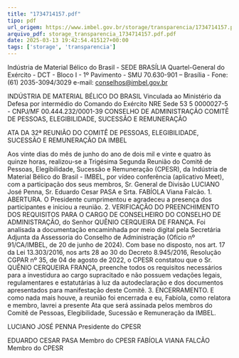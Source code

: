 ```yaml
---
title: "1734714157.pdf"
tipo: pdf
url_origem: https://www.imbel.gov.br/storage/transparencia/1734714157.pdf
arquivo_pdf: storage_transparencia_1734714157.pdf.pdf
date: 2025-03-13 19:42:54.415127+00:00
tags: ['storage', 'transparencia']
---
```


 
 
Indústria de Material Bélico do Brasil - SEDE BRASÍLIA 
Quartel-General do Exército - DCT - Bloco I - 1º Pavimento - SMU 
70.630-901 – Brasília - Fone: (61) 2035-3094/3029 e-mail: conselhos@imbel.gov.br 
 
 
INDÚSTRIA DE MATERIAL BÉLICO DO BRASIL 
Vinculada ao Ministério da Defesa por intermédio do 
Comando do Exército 
NRE Sede 53 5 0000027-5 - CNPJ/MF 00.444.232/0001-39 
CONSELHO DE ADMINISTRAÇÃO 
COMITÊ DE PESSOAS, ELEGIBILIDADE, SUCESSÃO E 
REMUNERAÇÃO 
   
ATA DA 32ª REUNIÃO DO COMITÊ DE PESSOAS, ELEGIBILIDADE, SUCESSÃO E 
REMUNERAÇÃO DA IMBEL 
 
Aos vinte dias do mês de junho do ano de dois mil e vinte e quatro às quinze horas, 
realizou-se a Trigésima Segunda Reunião do Comitê de Pessoas, Elegibilidade, 
Sucessão e Remuneração (CPESR), da Indústria de Material Bélico do Brasil - 
IMBEL, por vídeo conferência (aplicativo Meet), com a participação dos seus 
membros, Sr. General de Divisão LUCIANO José Penna, Sr. Eduardo Cesar PASA e 
Srta. FABÍOLA Viana Falcão. 1. ABERTURA. O Presidente cumprimentou e 
agradeceu a presença dos participantes e iniciou a reunião. 2. VERIFICAÇÃO DO 
PREENCHIMENTO DOS REQUISITOS PARA O CARGO DE CONSELHEIRO DO 
CONSELHO DE ADMINISTRAÇÃO, do Senhor QUÊNIO CERQUEIRA DE 
FRANÇA. Foi analisada a documentação encaminhada por meio digital pela 
Secretária Adjunta da Assessoria do Conselho de Administração (Ofício nº 
91/CA/IMBEL, de 20 de junho de 2024). Com base no disposto, nos art. 17 da Lei 
13.303/2016, nos arts 28 ao 30 do Decreto 8.945/2016, Resolução CGPAR nº 35, de 
04 de agosto de 2022, o CPESR constatou que o Sr. QUÊNIO CERQUEIRA 
FRANÇA, preenche todos os requisitos necessários para a investidura ao cargo 
supracitado e não possuem vedações legais, regulamentares e estatutárias à luz da 
autodeclaração e dos documentos apresentados para manifestação deste Comitê. 3. 
ENCERRAMENTO. E como nada mais houve, a reunião foi encerrada e eu, Fabíola, 
como relatora e membro, lavrei a presente Ata que será assinada pelos membros do 
Comitê de Pessoas, Elegibilidade, Sucessão e Remuneração da IMBEL. 
 
LUCIANO JOSÉ PENNA 
Presidente do CPESR 
 
 
EDUARDO CESAR PASA 
Membro do CPESR 
FABÍOLA VIANA FALCÃO 
Membro do CPESR 
 

